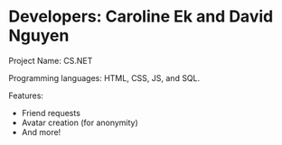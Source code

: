 # Developers: Caroline Ek and David Nguyen

Project Name: CS.NET

Programming languages: HTML, CSS, JS, and SQL. 

Features:
- Friend requests
- Avatar creation (for anonymity) 
- And more!
